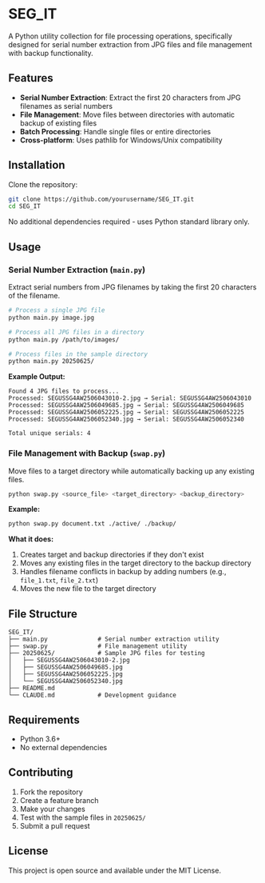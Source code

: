 # SEG_IT

A Python utility collection for file processing operations, specifically designed for serial number extraction from JPG files and file management with backup functionality.

## Features

- **Serial Number Extraction**: Extract the first 20 characters from JPG filenames as serial numbers
- **File Management**: Move files between directories with automatic backup of existing files
- **Batch Processing**: Handle single files or entire directories
- **Cross-platform**: Uses pathlib for Windows/Unix compatibility

## Installation

Clone the repository:
```bash
git clone https://github.com/yourusername/SEG_IT.git
cd SEG_IT
```

No additional dependencies required - uses Python standard library only.

## Usage

### Serial Number Extraction (`main.py`)

Extract serial numbers from JPG filenames by taking the first 20 characters of the filename.

```bash
# Process a single JPG file
python main.py image.jpg

# Process all JPG files in a directory
python main.py /path/to/images/

# Process files in the sample directory
python main.py 20250625/
```

**Example Output:**
```
Found 4 JPG files to process...
Processed: SEGUSSG4AW2506043010-2.jpg → Serial: SEGUSSG4AW2506043010
Processed: SEGUSSG4AW2506049685.jpg → Serial: SEGUSSG4AW2506049685
Processed: SEGUSSG4AW2506052225.jpg → Serial: SEGUSSG4AW2506052225
Processed: SEGUSSG4AW2506052340.jpg → Serial: SEGUSSG4AW2506052340

Total unique serials: 4
```

### File Management with Backup (`swap.py`)

Move files to a target directory while automatically backing up any existing files.

```bash
python swap.py <source_file> <target_directory> <backup_directory>
```

**Example:**
```bash
python swap.py document.txt ./active/ ./backup/
```

**What it does:**
1. Creates target and backup directories if they don't exist
2. Moves any existing files in the target directory to the backup directory
3. Handles filename conflicts in backup by adding numbers (e.g., `file_1.txt`, `file_2.txt`)
4. Moves the new file to the target directory

## File Structure

```
SEG_IT/
├── main.py              # Serial number extraction utility
├── swap.py              # File management utility
├── 20250625/            # Sample JPG files for testing
│   ├── SEGUSSG4AW2506043010-2.jpg
│   ├── SEGUSSG4AW2506049685.jpg
│   ├── SEGUSSG4AW2506052225.jpg
│   └── SEGUSSG4AW2506052340.jpg
├── README.md
└── CLAUDE.md            # Development guidance
```

## Requirements

- Python 3.6+
- No external dependencies

## Contributing

1. Fork the repository
2. Create a feature branch
3. Make your changes
4. Test with the sample files in `20250625/`
5. Submit a pull request

## License

This project is open source and available under the MIT License.
